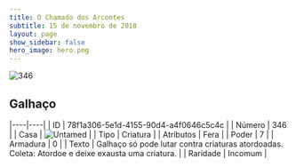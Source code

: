 ```yaml
---
title: O Chamado dos Arcontes
subtitle: 15 de novembro de 2018
layout: page
show_sidebar: false
hero_image: hero.png
---
```


![346](https://cdn.keyforgegame.com/media/card_front/pt/341_346_GFJP96HGWG24_pt.png)

## Galhaço

|----|----|
| ID | 78f1a306-5e1d-4155-90d4-a4f0646c5c4c |
| Número | 346 |
| Casa | ![Untamed](https://archonarcana.com/images/thumb/b/bd/Untamed.png/22px-Untamed.png "Indomados") |
| Tipo | Criatura |
| Atributos | Fera |
| Poder | 7 |
| Armadura | 0 |
| Texto | Galhaço só pode lutar contra criaturas atordoadas. Coleta: Atordoe e deixe exausta uma criatura. |
| Raridade | Incomum |
